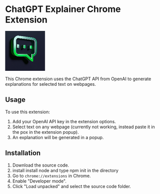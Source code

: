 # ChatGPT Explainer Chrome Extension 
![Logo](images/icon128.png)

This Chrome extension uses the ChatGPT API from OpenAI to generate explanations for selected text on webpages.

## Usage

To use this extension:

1. Add your OpenAI API key in the extension options.
2. Select text on any webpage (currently not working, instead paste it in the pox in the extension popup).
4. An explanation will be generated in a popup.

## Installation

1. Download the source code.
2. install install node and type npm init in the directory
3. Go to `chrome://extensions` in Chrome.
4. Enable "Developer mode".
5. Click "Load unpacked" and select the source code folder.
